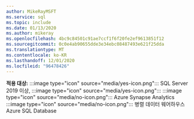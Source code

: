 ```yaml
---
author: MikeRayMSFT
ms.service: sql
ms.topic: include
ms.date: 01/13/2020
ms.author: mikeray
ms.openlocfilehash: 4bc9c84501c91ae7ccf1f6f20fe2ef9613851f12
ms.sourcegitcommit: 0c0e4ab90655dde3e34ebc08487493e621f25dda
ms.translationtype: MT
ms.contentlocale: ko-KR
ms.lasthandoff: 12/01/2020
ms.locfileid: "96478426"
---
```

<Token>**적용 대상:** :::image type="icon" source="media/yes-icon.png"::: SQL Server 2019 이상, :::image type="icon" source="media/yes-icon.png"::: :::image type="icon" source="media/no-icon.png"::: Azure Synapse Analytics :::image type="icon" source="media/no-icon.png"::: 병렬 데이터 웨어하우스 Azure SQL Database</Token>

